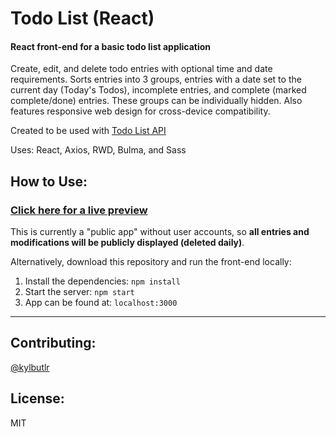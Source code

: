 # Todo List (React)

#### React front-end for a basic todo list application

Create, edit, and delete todo entries with optional time and date requirements. Sorts entries into 3 groups, entries with a date set to the current day (Today's Todos), incomplete entries, and complete (marked complete/done) entries. These groups can be individually hidden. Also features responsive web design for cross-device compatibility.

Created to be used with [Todo List API](https://github.com/kylbutlr/todo-list-api)

Uses: React, Axios, RWD, Bulma, and Sass

## How to Use:

### [Click here for a live preview](https://kylbutlr-todos-react.herokuapp.com/)

This is currently a "public app" without user accounts, so **all entries and modifications will be publicly displayed (deleted daily)**.

Alternatively, download this repository and run the front-end locally:

1. Install the dependencies: ```npm install```
2. Start the server: ```npm start``` 
3. App can be found at: ```localhost:3000```

***

## Contributing:

[@kylbutlr](https://github.com/kylbutlr)

## License:

MIT
